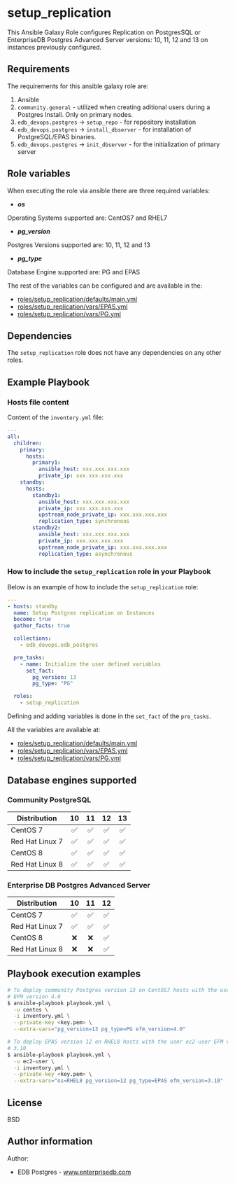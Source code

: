 # setup_replication

This Ansible Galaxy Role configures Replication on PostgresSQL or EnterpriseDB
Postgres Advanced Server versions: 10, 11, 12 and 13 on instances previously
configured.

## Requirements

The requirements for this ansible galaxy role are:

  1. Ansible
  2. `community.general` - utilized when creating aditional users during a
     Postgres Install. Only on primary nodes.
  3. `edb_devops.postgres` -> `setup_repo` - for repository installation
  4. `edb_devops.postgres` -> `install_dbserver` - for installation of
     PostgreSQL/EPAS binaries.
  5. `edb_devops.postgres` -> `init_dbserver` - for the initialization of
     primary server

## Role variables

When executing the role via ansible there are three required variables:

  * ***os***

  Operating Systems supported are: CentOS7 and RHEL7

  * ***pg_version***

  Postgres Versions supported are: 10, 11, 12 and 13

  * ***pg_type***

  Database Engine supported are: PG and EPAS

The rest of the variables can be configured and are available in the:

  * [roles/setup_replication/defaults/main.yml](./defaults/main.yml)
  * [roles/setup_replication/vars/EPAS.yml](./vars/EPAS.yml)
  * [roles/setup_replication/vars/PG.yml](./vars/PG.yml)

## Dependencies

The `setup_replication` role does not have any dependencies on any other roles.

## Example Playbook

### Hosts file content

Content of the `inventory.yml` file:

```yaml
---
all:
  children:
    primary:
      hosts:
        primary1:
          ansible_host: xxx.xxx.xxx.xxx
          private_ip: xxx.xxx.xxx.xxx
    standby:
      hosts:
        standby1:
          ansible_host: xxx.xxx.xxx.xxx
          private_ip: xxx.xxx.xxx.xxx
          upstream_node_private_ip: xxx.xxx.xxx.xxx
          replication_type: synchronous
        standby2:
          ansible_host: xxx.xxx.xxx.xxx
          private_ip: xxx.xxx.xxx.xxx
          upstream_node_private_ip: xxx.xxx.xxx.xxx
          replication_type: asynchronous
```

### How to include the `setup_replication` role in your Playbook

Below is an example of how to include the `setup_replication` role:

```yaml
---
- hosts: standby
  name: Setup Postgres replication on Instances
  become: true
  gather_facts: true

  collections:
    - edb_devops.edb_postgres

  pre_tasks:
    - name: Initialize the user defined variables
      set_fact:
        pg_version: 13
        pg_type: "PG"

  roles:
    - setup_replication
```

Defining and adding variables is done in the `set_fact` of the `pre_tasks`.

All the variables are available at:

  * [roles/setup_replication/defaults/main.yml](./defaults/main.yml)
  * [roles/setup_replication/vars/EPAS.yml](./vars/EPAS.yml)
  * [roles/setup_replication/vars/PG.yml](./vars/PG.yml)

## Database engines supported

### Community PostgreSQL

| Distribution | 10 | 11 | 12 | 13 |
| ------------------------- |:--:|:--:|:--:|:--:|
| CentOS 7 | :white_check_mark:| :white_check_mark:| :white_check_mark:| :white_check_mark:|
| Red Hat Linux 7 | :white_check_mark:| :white_check_mark:| :white_check_mark:| :white_check_mark:|
| CentOS 8 | :white_check_mark:| :white_check_mark:| :white_check_mark:| :white_check_mark:|
| Red Hat Linux 8 | :white_check_mark:| :white_check_mark:| :white_check_mark:| :white_check_mark:|

### Enterprise DB Postgres Advanced Server

| Distribution | 10 | 11 | 12 |
| ------------------------- |:--:|:--:|:--:|
| CentOS 7 | :white_check_mark:| :white_check_mark:| :white_check_mark:|
| Red Hat Linux 7 | :white_check_mark:| :white_check_mark:| :white_check_mark:|
| CentOS 8 | :x:| :x:| :white_check_mark:|
| Red Hat Linux 8 | :x:| :x:| :white_check_mark:|

## Playbook execution examples

```bash
# To deploy community Postgres version 13 on CentOS7 hosts with the user centos
# EFM version 4.0
$ ansible-playbook playbook.yml \
  -u centos \
  -i inventory.yml \
  --private-key <key.pem> \
  --extra-vars="pg_version=13 pg_type=PG efm_version=4.0"
```
```bash
# To deploy EPAS version 12 on RHEL8 hosts with the user ec2-user EFM version
# 3.10
$ ansible-playbook playbook.yml \
  -u ec2-user \
  -i inventory.yml \
  --private-key <key.pem> \
  --extra-vars="os=RHEL8 pg_version=12 pg_type=EPAS efm_version=3.10"
```

## License

BSD

## Author information

Author:

  * EDB Postgres - www.enterprisedb.com
